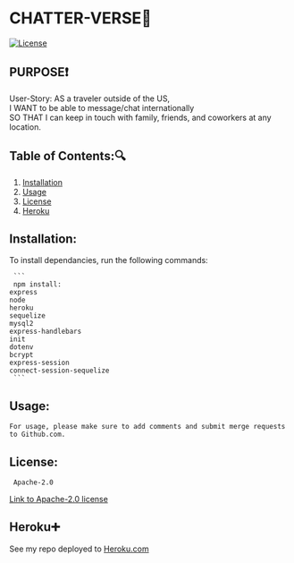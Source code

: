# CHATTER-VERSE:speech_balloon:
  [![License](https://img.shields.io/badge/License-Apache_2.0-blue.svg)](https://opensource.org/licenses/Apache-2.0)
## PURPOSE:exclamation:
User-Story: AS a traveler outside of the US, <br>
I WANT to be able to message/chat internationally<br>
 SO THAT I can keep in touch with family, friends, and coworkers at any location.
## Table of Contents::mag:
   1. [ Installation ](#installation)
   2. [ Usage ](#usage)
   3. [ License ](#license)
   4. [ Heroku ](#heroku)

 ## Installation:

   To install dependancies, run the following commands:

     ```
     npm install:
    express
    node
    heroku
    sequelize
    mysql2
    express-handlebars
    init
    dotenv
    bcrypt
    express-session
    connect-session-sequelize
     ```
                      
 ## Usage:

    For usage, please make sure to add comments and submit merge requests to Github.com.


## License: 

     Apache-2.0 

   [Link to Apache-2.0 license](https://opensource.org/licenses/Apache-2.0)


## Heroku:heavy_plus_sign:
   See my repo deployed to [Heroku.com](https://git.heroku.com/still-citadel-61156.git)


